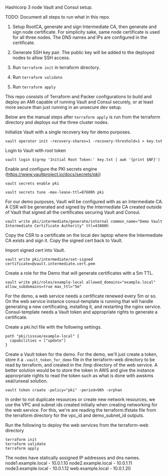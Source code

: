 Hashicorp 3 node Vault and Consul setup.

TODO: Document all steps to run what in this repo.

1. Setup RootCA, generate and sign Intermediate CA, then generate and sign node certificate. For simplicity sake, same node certificate is used for all three nodes. The DNS names and IPs are configured in the certificate.

2. Generate SSH key pair. The public key will be added to the deployed nodes to allow SSH access.

3. Run `terraform init` in terraform directory.

4. Run `terraform validate`

5. Run `terraform apply`

This repo consists of Terraform and Packer configurations to build and deploy an AMI capable
of running Vault and Consul securely, or at least more secure than just running in an unsecure dev
setup.

Below are the manual steps after `terraform apply` is run from the terraform directory and deploys out the three cluster nodes.

Initialize Vault with a single recovery key for demo purposes.

```
vault operator init -recovery-shares=1 -recovery-threshold=1 > key.txt
```

Login to Vault with root token

```
vault login $(grep 'Initial Root Token:' key.txt | awk '{print $NF}')
```

Enable and configure the PKI secrets engine (https://www.vaultproject.io/docs/secrets/pki)
```
vault secrets enable pki
```

```
vault secrets tune -max-lease-ttl=87600h pki
```

For our demo purposes, Vault will be configured with as an Intermediate CA. A CSR will be generated
and signed by the Intermediate CA created outside of Vault that signed all the certificates securing
Vault and Consul.

```
vault write pki/intermediate/generate/internal common_name="Demo Vault Intermediate Certificate Authority" ttl=43800h
```

Copy the CSR to a certificate on the local dev laptop where the Intermediate CA exists and sign it. Copy the signed cert back to Vault.

Import signed cert into Vault.

```
vault write pki/intermediate/set-signed certificate=@vault.intermediate.cert.pem
```

Create a role for the Demo that will generate certificates with a 5m TTL.
```
vault write pki/roles/example-local allowed_domains="example.local" allow_subdomains=true max_ttl="5m"
```

For the demo, a web service needs a certificate renewed every 5m or so. On the web service instance
consul-template is running that will handle generating a new certificating, installing it, and restarting the nginx service. Consul-template needs a Vault token and appropriate rights to generate a certificate.

Create a pki.hcl file with the following settings.
```
path "pki/isssue/example-local" {
  capabilities = ["update"]
}
```

Create a Vault token for the demo. For the demo, we'll just create a token, store it a `.vault_token_for_demo` file in the terraform-web directory to be read by terraform, and created in the /tmp directory of the web service. A better solution would be to store the token in AWS and give the instance approrpriate rights to read the token such as what is done with awskms seal/unseal solution.
```
vault token craate -policy="pki" -period=96h -orphan
```

In order to not duplicate resources or create new network resources, we use the VPC and subnet ids created initially when creating networking for the web service. For this, we're are reading the terraform.tfstate file from the terraform directory for the vpc_id and demo_subnet_id outputs.

Run the following to deploy the web services from the terraform-web directory
```
terraform init
terraform validate
terraform apply
```

The nodes have statically assigned IP addresses and dns names.
node1.example.local - 10.0.1.10
node2.example.local - 10.0.1.11
node3.example.local - 10.0.1.12
web.example.local   - 10.0.1.20

